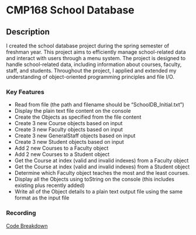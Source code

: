 # CMP168 School Database

## Description

I created the school database project during the spring semester of freshman year. This project aims to efficiently manage school-related data and interact with users through a menu system. The project is designed to handle school-related data, including information about courses, faculty, staff, and students. Throughout the project, I applied and extended my understanding of object-oriented programming principles and file I/O. 

### Key Features

- Read from file (the path and filename should be “SchoolDB_Initial.txt”)
- Display the plain text file content on the console
- Create the Objects as specified from the file content
- Create 3 new Course objects based on input
- Create 3 new Faculty objects based on input
- Create 3 new GeneralStaff objects based on input
- Create 3 new Student objects based on input
- Add 2 new Courses to a Faculty object
- Add 2 new Courses to a Student object
- Get the Course at index (valid and invalid indexes) from a Faculty object
- Get the Course at index (valid and invalid indexes) from a Student object
- Determine which Faculty object teaches the most and the least courses.
- Display all the Objects using toString on the console (this includes existing plus recently added)
- Write all of the Object details to a plain text output file using the same format as the input file

### Recording

[Code Breakdown](https://youtu.be/87bxxyPvkNY)
